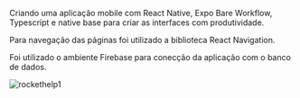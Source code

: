 Criando uma aplicação mobile com React Native, Expo Bare Workflow, Typescript e native base para criar as interfaces com produtividade.

Para navegação das páginas foi utilizado a biblioteca React Navigation.

Foi utilizado o ambiente Firebase para conecção da aplicação com o banco de dados.


![rockethelp1](https://user-images.githubusercontent.com/82118386/180997457-bec96692-6425-415f-8af0-f9ee21c0fb20.jpg)
